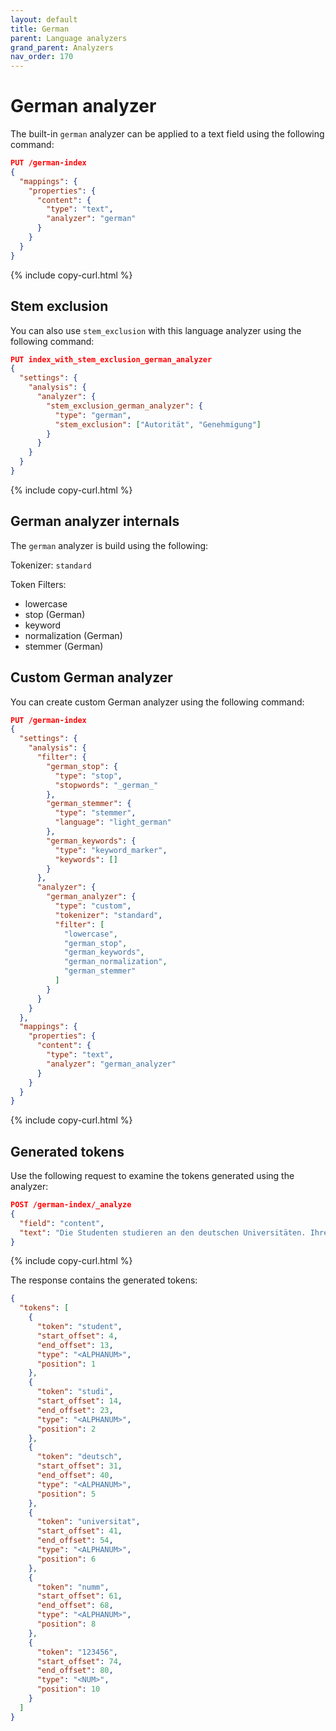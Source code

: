 ```yaml
---
layout: default
title: German
parent: Language analyzers
grand_parent: Analyzers
nav_order: 170
---
```


# German analyzer

The built-in `german` analyzer can be applied to a text field using the following command:

```json
PUT /german-index
{
  "mappings": {
    "properties": {
      "content": {
        "type": "text",
        "analyzer": "german"
      }
    }
  }
}
```
{% include copy-curl.html %}

## Stem exclusion

You can also use `stem_exclusion` with this language analyzer using the following command:

```json
PUT index_with_stem_exclusion_german_analyzer
{
  "settings": {
    "analysis": {
      "analyzer": {
        "stem_exclusion_german_analyzer": {
          "type": "german",
          "stem_exclusion": ["Autorität", "Genehmigung"]
        }
      }
    }
  }
}
```
{% include copy-curl.html %}

## German analyzer internals

The `german` analyzer is build using the following:

Tokenizer: `standard`

Token Filters:
- lowercase
- stop (German)
- keyword
- normalization (German)
- stemmer (German)

## Custom German analyzer

You can create custom German analyzer using the following command:

```json
PUT /german-index
{
  "settings": {
    "analysis": {
      "filter": {
        "german_stop": {
          "type": "stop",
          "stopwords": "_german_"
        },
        "german_stemmer": {
          "type": "stemmer",
          "language": "light_german"
        },
        "german_keywords": {
          "type": "keyword_marker",
          "keywords": []
        }
      },
      "analyzer": {
        "german_analyzer": {
          "type": "custom",
          "tokenizer": "standard",
          "filter": [
            "lowercase",
            "german_stop",
            "german_keywords",
            "german_normalization",
            "german_stemmer"
          ]
        }
      }
    }
  },
  "mappings": {
    "properties": {
      "content": {
        "type": "text",
        "analyzer": "german_analyzer"
      }
    }
  }
}
```
{% include copy-curl.html %}

## Generated tokens

Use the following request to examine the tokens generated using the analyzer:

```json
POST /german-index/_analyze
{
  "field": "content",
  "text": "Die Studenten studieren an den deutschen Universitäten. Ihre Nummern sind 123456."
}
```
{% include copy-curl.html %}

The response contains the generated tokens:

```json
{
  "tokens": [
    {
      "token": "student",
      "start_offset": 4,
      "end_offset": 13,
      "type": "<ALPHANUM>",
      "position": 1
    },
    {
      "token": "studi",
      "start_offset": 14,
      "end_offset": 23,
      "type": "<ALPHANUM>",
      "position": 2
    },
    {
      "token": "deutsch",
      "start_offset": 31,
      "end_offset": 40,
      "type": "<ALPHANUM>",
      "position": 5
    },
    {
      "token": "universitat",
      "start_offset": 41,
      "end_offset": 54,
      "type": "<ALPHANUM>",
      "position": 6
    },
    {
      "token": "numm",
      "start_offset": 61,
      "end_offset": 68,
      "type": "<ALPHANUM>",
      "position": 8
    },
    {
      "token": "123456",
      "start_offset": 74,
      "end_offset": 80,
      "type": "<NUM>",
      "position": 10
    }
  ]
}
```